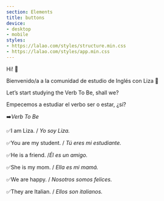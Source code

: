 ```yaml
---
section: Elements
title: buttons
device:
- desktop
- mobile
styles:
- https://lalao.com/styles/structure.min.css
- https://lalao.com/styles/app.min.css
---
```


Hi! 🤩

Bienvenido/a a la comunidad de estudio de Inglés con Liza 🙂

Let’s start studying the Verb To Be, shall we?

Empecemos a estudiar el verbo ser o estar, ¿sí?

➡️*Verb To Be*
 
✅I am Liza. / _Yo soy Liza._

✅You are my student. / _Tú eres mi estudiante._

✅He is a friend. /_Él es un amigo._

✅She is my mom. / _Ella es mi mamá._

✅We are happy. / _Nosotros somos felices._

✅They are Italian. / _Ellos son italianos._
